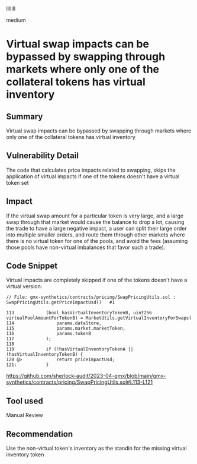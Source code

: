 IllIllI

medium

# Virtual swap impacts can be bypassed by swapping through markets where only one of the collateral tokens has virtual inventory

## Summary

Virtual swap impacts can be bypassed by swapping through markets where only one of the collateral tokens has virtual inventory


## Vulnerability Detail

The code that calculates price impacts related to swapping, skips the application of virtual impacts if one of the tokens doesn't have a virtual token set


## Impact

If the virtual swap amount for a particular token is very large, and a large swap through that market would cause the balance to drop a lot, causing the trade to have a large negative impact, a user can split their large order into multiple smaller orders, and route them through other markets where there is no virtual token for one of the pools, and avoid the fees (assuming those pools have non-virtual imbalances that favor such a trade).


## Code Snippet

Virtual impacts are completely skipped if one of the tokens doesn't have a virtual version:
```solidity
// File: gmx-synthetics/contracts/pricing/SwapPricingUtils.sol : SwapPricingUtils.getPriceImpactUsd()   #1

113            (bool hasVirtualInventoryTokenB, uint256 virtualPoolAmountForTokenB) = MarketUtils.getVirtualInventoryForSwaps(
114                params.dataStore,
115                params.market.marketToken,
116                params.tokenB
117            );
118    
119            if (!hasVirtualInventoryTokenA || !hasVirtualInventoryTokenB) {
120 @>             return priceImpactUsd;
121:           }
```
https://github.com/sherlock-audit/2023-04-gmx/blob/main/gmx-synthetics/contracts/pricing/SwapPricingUtils.sol#L113-L121


## Tool used

Manual Review


## Recommendation

Use the non-virtual token's inventory as the standin for the missing virtual inventory token


